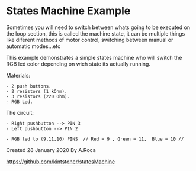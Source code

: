 # States Machine Example
  Sometimes you will need to switch between whats going to be executed on the loop section,
  this is called the machine state, it can be multiple things like diferent methods of motor
  control, switching between manual or automatic modes...etc 

  This example demonstrates a simple states machine who will switch the RGB led color depending on wich
  state its actually running.

  Materials:
  
    - 2 push buttons.
    - 2 resistors (1 kOhm).
    - 3 resistors (220 Ohm).
    - RGB Led.
    

  The circuit:

    - Right pushbutton --> PIN 3
    - Left pushbutton --> PIN 2

    - RGB led to (9,11,10) PINS  // Red = 9 , Green = 11,  Blue = 10 //

  Created 28 January 2020
  By A.Roca
  
  https://github.com/kintstoner/statesMachine
